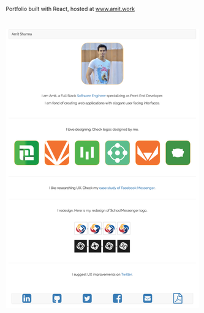 
Portfolio built with React, hosted at www.amit.work

<br />

![Alt Screenshot of Portfolio](https://github.com/az8/Portfolio/blob/master/Portfolio.png?raw=true "PortfolioPic")
